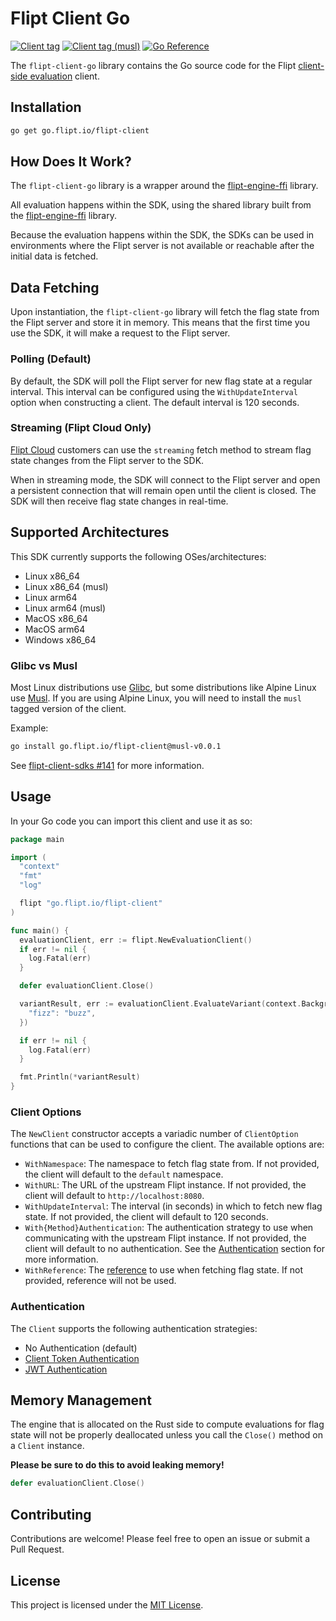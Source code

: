 # Flipt Client Go

[![Client tag](https://img.shields.io/github/v/tag/flipt-io/flipt-client-go?filter=v*&label=flipt-client-go)](https://github.com/flipt-io/flipt-client-go)
[![Client tag (musl)](https://img.shields.io/github/v/tag/flipt-io/flipt-client-go?filter=musl-v*&label=flipt-client-go-musl)](https://github.com/flipt-io/flipt-client-go)
[![Go Reference](https://pkg.go.dev/badge/go.flipt.io/flipt-client.svg)](https://pkg.go.dev/go.flipt.io/flipt-client)

The `flipt-client-go` library contains the Go source code for the Flipt [client-side evaluation](https://www.flipt.io/docs/integration/client) client.

## Installation

```bash
go get go.flipt.io/flipt-client
```

## How Does It Work?

The `flipt-client-go` library is a wrapper around the [flipt-engine-ffi](https://github.com/flipt-io/flipt-client-sdks/tree/main/flipt-engine-ffi) library.

All evaluation happens within the SDK, using the shared library built from the [flipt-engine-ffi](https://github.com/flipt-io/flipt-client-sdks/tree/main/flipt-engine-ffi) library.

Because the evaluation happens within the SDK, the SDKs can be used in environments where the Flipt server is not available or reachable after the initial data is fetched.

## Data Fetching

Upon instantiation, the `flipt-client-go` library will fetch the flag state from the Flipt server and store it in memory. This means that the first time you use the SDK, it will make a request to the Flipt server.

### Polling (Default)

By default, the SDK will poll the Flipt server for new flag state at a regular interval. This interval can be configured using the `WithUpdateInterval` option when constructing a client. The default interval is 120 seconds.

### Streaming (Flipt Cloud Only)

[Flipt Cloud](https://flipt.io/cloud) customers can use the `streaming` fetch method to stream flag state changes from the Flipt server to the SDK.

When in streaming mode, the SDK will connect to the Flipt server and open a persistent connection that will remain open until the client is closed. The SDK will then receive flag state changes in real-time.

## Supported Architectures

This SDK currently supports the following OSes/architectures:

- Linux x86_64
- Linux x86_64 (musl)
- Linux arm64
- Linux arm64 (musl)
- MacOS x86_64
- MacOS arm64
- Windows x86_64

### Glibc vs Musl

Most Linux distributions use [Glibc](https://en.wikipedia.org/wiki/Glibc), but some distributions like Alpine Linux use [Musl](https://en.wikipedia.org/wiki/Musl). If you are using Alpine Linux, you will need to install the `musl` tagged version of the client.

Example:

```bash
go install go.flipt.io/flipt-client@musl-v0.0.1
```

See [flipt-client-sdks #141](https://github.com/flipt-io/flipt-client-sdks/issues/141) for more information.

## Usage

In your Go code you can import this client and use it as so:

```go
package main

import (
  "context"
  "fmt"
  "log"

  flipt "go.flipt.io/flipt-client"
)

func main() {
  evaluationClient, err := flipt.NewEvaluationClient()
  if err != nil {
    log.Fatal(err)
  }

  defer evaluationClient.Close()

  variantResult, err := evaluationClient.EvaluateVariant(context.Background(), "flag1", "someentity", map[string]string{
    "fizz": "buzz",
  })

  if err != nil {
    log.Fatal(err)
  }

  fmt.Println(*variantResult)
}
```

### Client Options

The `NewClient` constructor accepts a variadic number of `ClientOption` functions that can be used to configure the client. The available options are:

- `WithNamespace`: The namespace to fetch flag state from. If not provided, the client will default to the `default` namespace.
- `WithURL`: The URL of the upstream Flipt instance. If not provided, the client will default to `http://localhost:8080`.
- `WithUpdateInterval`: The interval (in seconds) in which to fetch new flag state. If not provided, the client will default to 120 seconds.
- `With{Method}Authentication`: The authentication strategy to use when communicating with the upstream Flipt instance. If not provided, the client will default to no authentication. See the [Authentication](#authentication) section for more information.
- `WithReference`: The [reference](https://docs.flipt.io/guides/user/using-references) to use when fetching flag state. If not provided, reference will not be used.

### Authentication

The `Client` supports the following authentication strategies:

- No Authentication (default)
- [Client Token Authentication](https://docs.flipt.io/authentication/using-tokens)
- [JWT Authentication](https://docs.flipt.io/authentication/using-jwts)

## Memory Management

The engine that is allocated on the Rust side to compute evaluations for flag state will not be properly deallocated unless you call the `Close()` method on a `Client` instance.

**Please be sure to do this to avoid leaking memory!**

```go
defer evaluationClient.Close()
```

## Contributing

Contributions are welcome! Please feel free to open an issue or submit a Pull Request.

## License

This project is licensed under the [MIT License](LICENSE).

